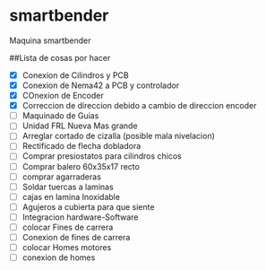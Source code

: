 # smartbender
Maquina smartbender

##Lista de cosas por hacer

- [x] Conexion de Cilindros y PCB
- [x] Conexion de Nema42 a PCB y controlador
- [x] COnexion de Encoder 
- [x] Correccion de direccion debido a cambio de direccion encoder
- [ ] Maquinado de Guias
- [ ] Unidad FRL Nueva Mas grande
- [ ] Arreglar cortado de cizalla (posible mala nivelacion)
- [ ] Rectificado de flecha dobladora
- [ ] Comprar presiostatos para cilindros chicos
- [ ] Comprar balero 60x35x17 recto
- [ ] comprar agarraderas   
- [ ] Soldar tuercas a laminas
- [ ] cajas en lamina Inoxidable 
- [ ] Agujeros a cubierta para que siente 
- [ ] Integracion hardware-Software
- [ ] colocar Fines de carrera
- [ ] Conexion de fines de carrera
- [ ] colocar Homes motores
- [ ] conexion de homes
